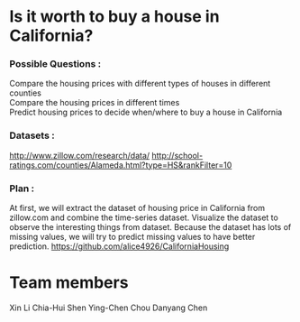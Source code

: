 # Is it worth to buy a house in California?
### Possible Questions :
Compare the housing prices with different types of houses in different counties<br>
Compare the housing prices in different times<br>
Predict housing prices to decide when/where to buy a house in California

### Datasets :
<http://www.zillow.com/research/data/>
<http://school-ratings.com/counties/Alameda.html?type=HS&rankFilter=10>
### Plan : 
At first, we will extract the dataset of housing price in California from zillow.com and combine the time-series dataset. Visualize the dataset to observe the interesting things from dataset. Because the dataset has lots of missing values, we will try to predict missing values to have better prediction.
<https://github.com/alice4926/CaliforniaHousing>


# Team members
Xin Li
Chia-Hui Shen
Ying-Chen Chou
Danyang Chen

